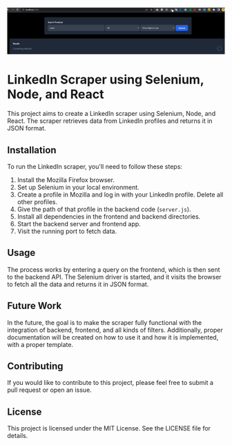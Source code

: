 
![alt text](./amz.png)


# LinkedIn Scraper using Selenium, Node, and React

This project aims to create a LinkedIn scraper using Selenium, Node, and React. The scraper retrieves data from LinkedIn profiles and returns it in JSON format.

## Installation

To run the LinkedIn scraper, you'll need to follow these steps:

1. Install the Mozilla Firefox browser.
2. Set up Selenium in your local environment.
3. Create a profile in Mozilla and log in with your LinkedIn profile. Delete all other profiles.
4. Give the path of that profile in the backend code (`server.js`).
5. Install all dependencies in the frontend and backend directories.
6. Start the backend server and frontend app.
7. Visit the running port to fetch data.

## Usage

The process works by entering a query on the frontend, which is then sent to the backend API. The Selenium driver is started, and it visits the browser to fetch all the data and returns it in JSON format.

## Future Work

In the future, the goal is to make the scraper fully functional with the integration of backend, frontend, and all kinds of filters. Additionally, proper documentation will be created on how to use it and how it is implemented, with a proper template.

## Contributing

If you would like to contribute to this project, please feel free to submit a pull request or open an issue.

## License

This project is licensed under the MIT License. See the LICENSE file for details.
